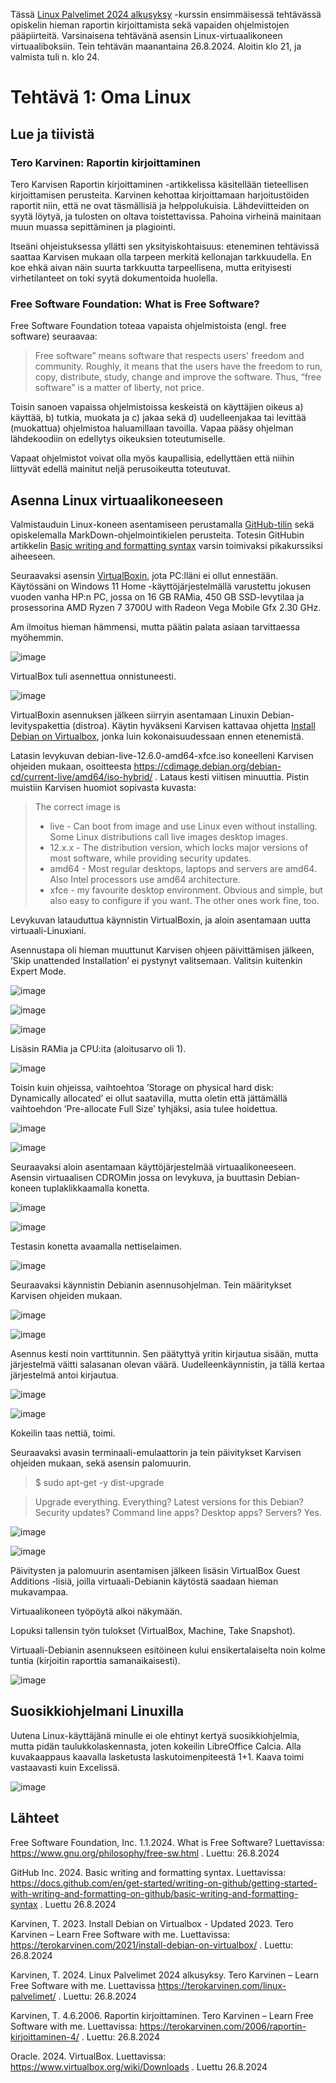 Tässä [Linux Palvelimet 2024 alkusyksy](https://terokarvinen.com/linux-palvelimet/) -kurssin ensimmäisessä tehtävässä opiskelin hieman raportin kirjoittamista sekä vapaiden ohjelmistojen pääpiirteitä. Varsinaisena tehtävänä asensin Linux-virtuaalikoneen virtuaaliboksiin. Tein tehtävän maanantaina 26.8.2024. Aloitin klo 21, ja valmista tuli n. klo 24.

# Tehtävä 1: Oma Linux

## Lue ja tiivistä

### Tero Karvinen: Raportin kirjoittaminen 

Tero Karvisen Raportin kirjoittaminen -artikkelissa käsitellään tieteellisen kirjoittamisen perusteita. Karvinen kehottaa kirjoittamaan harjoitustöiden raportit niin, että ne ovat täsmällisiä ja helppolukuisia. Lähdeviitteiden on syytä löytyä, ja tulosten on oltava toistettavissa. Pahoina virheinä mainitaan muun muassa sepittäminen ja plagiointi.

Itseäni ohjeistuksessa yllätti sen yksityiskohtaisuus: eteneminen tehtävissä saattaa Karvisen mukaan olla tarpeen merkitä kellonajan tarkkuudella. En koe ehkä aivan näin suurta tarkkuutta tarpeellisena, mutta erityisesti virhetilanteet on toki syytä dokumentoida huolella. 

### Free Software Foundation: What is Free Software?

Free Software Foundation toteaa vapaista ohjelmistoista (engl. free software) seuraavaa:

 > Free software” means software that respects users' freedom and community. Roughly, it means that the users have the freedom to run, copy, distribute, study, change and improve the software. Thus, “free software” is a matter of liberty, not price.

Toisin sanoen vapaissa ohjelmistoissa keskeistä on käyttäjien oikeus a) käyttää, b) tutkia, muokata ja c) jakaa sekä d) uudelleenjakaa tai levittää (muokattua) ohjelmistoa haluamillaan tavoilla. Vapaa pääsy ohjelman lähdekoodiin on edellytys oikeuksien toteutumiselle.

Vapaat ohjelmistot voivat olla myös kaupallisia, edellyttäen että niihin liittyvät edellä mainitut neljä perusoikeutta toteutuvat.

## Asenna Linux virtuaalikoneeseen

Valmistauduin Linux-koneen asentamiseen perustamalla [GitHub-tilin](https://github.com/)  sekä opiskelemalla MarkDown-ohjelmointikielen perusteita. Totesin GitHubin artikkelin [Basic writing and formatting syntax](https://docs.github.com/en/get-started/writing-on-github/getting-started-with-writing-and-formatting-on-github/basic-writing-and-formatting-syntax) varsin toimivaksi pikakurssiksi aiheeseen.

Seuraavaksi asensin [VirtualBoxin](https://www.virtualbox.org/wiki/Downloads), jota PC:lläni ei ollut ennestään. Käytössäni on Windows 11 Home -käyttöjärjestelmällä varustettu jokusen vuoden vanha HP:n PC, jossa on 16 GB RAMia, 450 GB SSD-levytilaa ja prosessorina AMD Ryzen 7 3700U with Radeon Vega Mobile Gfx  2.30 GHz.

Am ilmoitus hieman hämmensi, mutta päätin palata asiaan tarvittaessa myöhemmin.

![image](https://github.com/user-attachments/assets/82d1d60d-e039-4a10-9626-e19c2c6d32cd)

VirtualBox tuli asennettua onnistuneesti.

![image](https://github.com/user-attachments/assets/0dc3160a-3597-4420-bf6e-dd798fde7955)

VirtualBoxin asennuksen jälkeen siirryin asentamaan Linuxin Debian-levityspakettia (distroa). Käytin hyväkseni Karvisen kattavaa ohjetta [Install Debian on Virtualbox](https://terokarvinen.com/2021/install-debian-on-virtualbox/), jonka luin kokonaisuudessaan ennen etenemistä.

Latasin levykuvan debian-live-12.6.0-amd64-xfce.iso koneelleni Karvisen ohjeiden mukaan, osoitteesta https://cdimage.debian.org/debian-cd/current-live/amd64/iso-hybrid/ . Lataus kesti viitisen minuuttia. Pistin muistiin Karvisen huomiot sopivasta kuvasta:

> The correct image is
> - live - Can boot from image and use Linux even without installing. Some Linux distributions call live images desktop images.
> - 12.x.x - The distribution version, which locks major versions of most software, while providing security updates.
> - amd64 - Most regular desktops, laptops and servers are amd64. Also Intel processors use amd64 architecture.
> - xfce - my favourite desktop environment. Obvious and simple, but also easy to configure if you want. The other ones work fine, too.

Levykuvan latauduttua käynnistin VirtualBoxin, ja aloin asentamaan uutta virtuaali-Linuxiani.

Asennustapa oli hieman muuttunut Karvisen ohjeen päivittämisen jälkeen, ’Skip unattended Installation’ ei pystynyt valitsemaan. Valitsin kuitenkin Expert Mode.

![image](https://github.com/user-attachments/assets/8458b192-eaf4-4bf5-9ad1-ebde4716f78a)
 
![image](https://github.com/user-attachments/assets/c7281cba-a622-41c6-8e2c-90cdd0304990)

![image](https://github.com/user-attachments/assets/24ced394-ae97-48cb-81e8-656ec72652e9)
 
Lisäsin RAMia ja CPU:ita (aloitusarvo oli 1).

![image](https://github.com/user-attachments/assets/e93dddb3-4443-4ed5-bdfb-5e873c9b203b)
 
Toisin kuin ohjeissa, vaihtoehtoa ’Storage on physical hard disk: Dynamically allocated’ ei ollut saatavilla, mutta oletin että jättämällä vaihtoehdon ’Pre-allocate Full Size’ tyhjäksi, asia tulee hoidettua.

![image](https://github.com/user-attachments/assets/890a40b7-e81b-4b67-ab17-903fed1e0c59)

![image](https://github.com/user-attachments/assets/7ad38d44-b903-4583-8d40-f5f8c1f6ece0)
 
Seuraavaksi aloin asentamaan käyttöjärjestelmää virtuaalikoneeseen. Asensin virtuaalisen CDROMin jossa on  levykuva, ja buuttasin Debian-koneen tuplaklikkaamalla konetta.

![image](https://github.com/user-attachments/assets/07f0ac53-8013-4a9f-ae9f-2ad7959d59d6)
 
![image](https://github.com/user-attachments/assets/df6a4ce4-9ff9-42ae-a7d0-2f278dca3e51)

Testasin konetta avaamalla nettiselaimen.

![image](https://github.com/user-attachments/assets/883e801b-95ec-4a2b-924d-ea9c6d6585ea)

Seuraavaksi käynnistin Debianin asennusohjelman. Tein määritykset Karvisen ohjeiden mukaan.

![image](https://github.com/user-attachments/assets/898332c2-c5c1-4962-9ad6-1bc1edcca02e)

![image](https://github.com/user-attachments/assets/8fda7a9f-4338-4275-9cb7-47469266709e)

Asennus kesti noin varttitunnin. Sen päätyttyä yritin kirjautua sisään, mutta järjestelmä väitti salasanan olevan väärä. Uudelleenkäynnistin, ja tällä kertaa järjestelmä antoi kirjautua.

![image](https://github.com/user-attachments/assets/61baae89-01ba-4a53-9a9c-78687cdcd062)

![image](https://github.com/user-attachments/assets/297feb61-d25e-458f-92dc-aa3ca1be2d81)

Kokeilin taas nettiä, toimi. 

Seuraavaksi avasin terminaali-emulaattorin ja tein päivitykset Karvisen ohjeiden mukaan, sekä asensin palomuurin.

>$ sudo apt-get -y dist-upgrade

>Upgrade everything. Everything? Latest versions for this Debian? Security updates? Command line apps? Desktop apps? Servers? Yes.

![image](https://github.com/user-attachments/assets/8460f68d-573b-485b-af6b-c54de76cdec9)
 
![image](https://github.com/user-attachments/assets/2e35ea4f-81e5-4bb1-9875-0a4450d0611b)

Päivitysten ja palomuurin asentamisen jälkeen lisäsin VirtualBox Guest Additions -lisiä, joilla virtuaali-Debianin käytöstä saadaan hieman mukavampaa.

Virtuaalikoneen työpöytä alkoi näkymään.

Lopuksi tallensin työn tulokset (VirtualBox, Machine, Take Snapshot). 

Virtuaali-Debianin asennukseen esitöineen kului ensikertalaiselta noin kolme tuntia (kirjoitin raporttia samanaikaisesti).

![image](https://github.com/user-attachments/assets/b9ad9f7a-6cf6-4561-b7aa-ba0952d21033)

## Suosikkiohjelmani Linuxilla

Uutena Linux-käyttäjänä minulle ei ole ehtinyt kertyä suosikkiohjelmia, mutta pidän taulukkolaskennasta, joten kokeilin LibreOffice Calcia. Alla kuvakaappaus kaavalla lasketusta laskutoimenpiteestä 1+1. Kaava toimi vastaavasti kuin Excelissä. 

![image](https://github.com/user-attachments/assets/f0b4d0a6-36f7-4c25-8a12-04ed3ca3cedc)

## Lähteet

Free Software Foundation, Inc. 1.1.2024. What is Free Software? Luettavissa: https://www.gnu.org/philosophy/free-sw.html . Luettu: 26.8.2024

GitHub Inc. 2024. Basic writing and formatting syntax. Luettavissa: https://docs.github.com/en/get-started/writing-on-github/getting-started-with-writing-and-formatting-on-github/basic-writing-and-formatting-syntax . Luettu 26.8.2024

Karvinen, T. 2023. Install Debian on Virtualbox - Updated 2023. Tero Karvinen – Learn Free Software with me. Luettavissa: https://terokarvinen.com/2021/install-debian-on-virtualbox/ . Luettu: 26.8.2024

Karvinen, T. 2024. Linux Palvelimet 2024 alkusyksy. Tero Karvinen – Learn Free Software with me. Luettavissa https://terokarvinen.com/linux-palvelimet/  . Luettu: 26.8.2024

Karvinen, T. 4.6.2006. Raportin kirjoittaminen. Tero Karvinen – Learn Free Software with me. Luettavissa: https://terokarvinen.com/2006/raportin-kirjoittaminen-4/ . Luettu: 26.8.2024

Oracle. 2024. VirtualBox. Luettavissa: https://www.virtualbox.org/wiki/Downloads . Luettu 26.8.2024
